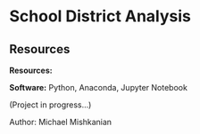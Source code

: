 # School District Analysis

## Resources
**Resources:** 

**Software:** Python, Anaconda, Jupyter Notebook

(Project in progress...)


Author: Michael Mishkanian
